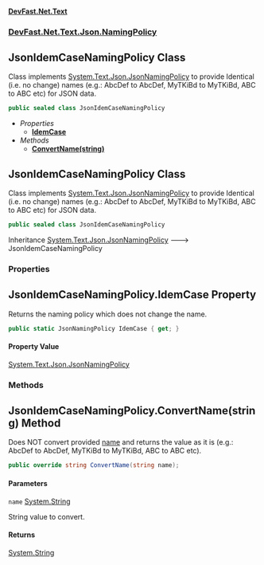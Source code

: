 #### [DevFast.Net.Text](index.md 'index')
### [DevFast.Net.Text.Json.NamingPolicy](DevFast.Net.Text.Json.NamingPolicy.md 'DevFast.Net.Text.Json.NamingPolicy')

## JsonIdemCaseNamingPolicy Class

Class implements [System.Text.Json.JsonNamingPolicy](https://docs.microsoft.com/en-us/dotnet/api/System.Text.Json.JsonNamingPolicy 'System.Text.Json.JsonNamingPolicy') to provide Identical (i.e. no change) names
(e.g.: AbcDef to AbcDef, MyTKiBd to MyTKiBd, ABC to ABC etc) for JSON data.

```csharp
public sealed class JsonIdemCaseNamingPolicy
```
- *Properties*
  - **[IdemCase](DevFast.Net.Text.Json.NamingPolicy.JsonIdemCaseNamingPolicy.md#DevFast.Net.Text.Json.NamingPolicy.JsonIdemCaseNamingPolicy.IdemCase 'DevFast.Net.Text.Json.NamingPolicy.JsonIdemCaseNamingPolicy.IdemCase')**
- *Methods*
  - **[ConvertName(string)](DevFast.Net.Text.Json.NamingPolicy.JsonIdemCaseNamingPolicy.md#DevFast.Net.Text.Json.NamingPolicy.JsonIdemCaseNamingPolicy.ConvertName(string) 'DevFast.Net.Text.Json.NamingPolicy.JsonIdemCaseNamingPolicy.ConvertName(string)')**

## JsonIdemCaseNamingPolicy Class

Class implements [System.Text.Json.JsonNamingPolicy](https://docs.microsoft.com/en-us/dotnet/api/System.Text.Json.JsonNamingPolicy 'System.Text.Json.JsonNamingPolicy') to provide Identical (i.e. no change) names
(e.g.: AbcDef to AbcDef, MyTKiBd to MyTKiBd, ABC to ABC etc) for JSON data.

```csharp
public sealed class JsonIdemCaseNamingPolicy
```

Inheritance [System.Text.Json.JsonNamingPolicy](https://docs.microsoft.com/en-us/dotnet/api/System.Text.Json.JsonNamingPolicy 'System.Text.Json.JsonNamingPolicy') &#129106; JsonIdemCaseNamingPolicy
### Properties

<a name='DevFast.Net.Text.Json.NamingPolicy.JsonIdemCaseNamingPolicy.IdemCase'></a>

## JsonIdemCaseNamingPolicy.IdemCase Property

Returns the naming policy which does not change the name.

```csharp
public static JsonNamingPolicy IdemCase { get; }
```

#### Property Value
[System.Text.Json.JsonNamingPolicy](https://docs.microsoft.com/en-us/dotnet/api/System.Text.Json.JsonNamingPolicy 'System.Text.Json.JsonNamingPolicy')
### Methods

<a name='DevFast.Net.Text.Json.NamingPolicy.JsonIdemCaseNamingPolicy.ConvertName(string)'></a>

## JsonIdemCaseNamingPolicy.ConvertName(string) Method

Does NOT convert provided [name](DevFast.Net.Text.Json.NamingPolicy.JsonIdemCaseNamingPolicy.md#DevFast.Net.Text.Json.NamingPolicy.JsonIdemCaseNamingPolicy.ConvertName(string).name 'DevFast.Net.Text.Json.NamingPolicy.JsonIdemCaseNamingPolicy.ConvertName(string).name') and returns the
value as it is (e.g.: AbcDef to AbcDef, MyTKiBd to MyTKiBd, ABC to ABC etc).

```csharp
public override string ConvertName(string name);
```
#### Parameters

<a name='DevFast.Net.Text.Json.NamingPolicy.JsonIdemCaseNamingPolicy.ConvertName(string).name'></a>

`name` [System.String](https://docs.microsoft.com/en-us/dotnet/api/System.String 'System.String')

String value to convert.

#### Returns
[System.String](https://docs.microsoft.com/en-us/dotnet/api/System.String 'System.String')